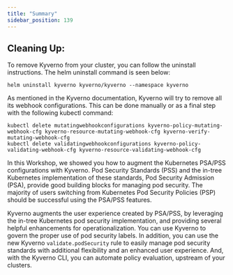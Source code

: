 ```yaml
---
title: "Summary"
sidebar_position: 139
---
```


## Cleaning Up:

To remove Kyverno from your cluster, you can follow the uninstall instructions. The helm uninstall command is seen below:

```
helm uninstall kyverno kyverno/kyverno --namespace kyverno
```

As mentioned in the Kyverno documentation, Kyverno will try to remove all its webhook configurations. This can be done manually or as a final step with the following kubectl command:

```
kubectl delete mutatingwebhookconfigurations kyverno-policy-mutating-webhook-cfg kyverno-resource-mutating-webhook-cfg kyverno-verify-mutating-webhook-cfg
kubectl delete validatingwebhookconfigurations kyverno-policy-validating-webhook-cfg kyverno-resource-validating-webhook-cfg
```

In this Workshop, we showed you how to augment the Kubernetes PSA/PSS configurations with Kyverno. Pod Security Standards (PSS) and the in-tree Kubernetes implementation of these standards, Pod Security Admission (PSA), provide good building blocks for managing pod security. The majority of users switching from Kubernetes Pod Security Policies (PSP) should be successful using the PSA/PSS features.

Kyverno augments the user experience created by PSA/PSS, by leveraging the in-tree Kubernetes pod security implementation, and providing several helpful enhancements for operationalization. You can use Kyverno to govern the proper use of pod security labels. In addition, you can use the new Kyverno ```validate.podSecurity``` rule to easily manage pod security standards with additional flexibility and an enhanced user experience. And, with the Kyverno CLI, you can automate policy evaluation, upstream of your clusters.